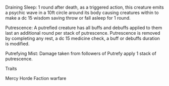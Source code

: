 
Draining Sleep: 1 round after death, as a triggered action, this creature emits a psychic wave in a 10ft circle around its body causing creatures within to make a dc 15 wisdom saving throw or fall asleep for 1 round.

Putrescence: A putrefied creature has all buffs and debuffs applied to them last an additional round per stack of putrescence. Putrescence is removed by completing any rest, a dc 15 medicine check, a buff or debuffs duration is modified.

Putrefying Mist: Damage taken from followers of Putrefy apply 1 stack of putrescence.

Traits

Mercy
Horde
Faction warfare
